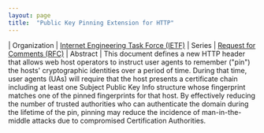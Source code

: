 ```yaml
---
layout: page
title:  "Public Key Pinning Extension for HTTP"
---
```


| Organization | [Internet Engineering Task Force (IETF)](..)
| Series | [Request for Comments (RFC)](..)
| Abstract | This document defines a new HTTP header that allows web host operators to instruct user agents to remember ("pin") the hosts' cryptographic identities over a period of time. During that time, user agents (UAs) will require that the host presents a certificate chain including at least one Subject Public Key Info structure whose fingerprint matches one of the pinned fingerprints for that host. By effectively reducing the number of trusted authorities who can authenticate the domain during the lifetime of the pin, pinning may reduce the incidence of man-in-the-middle attacks due to compromised Certification Authorities.